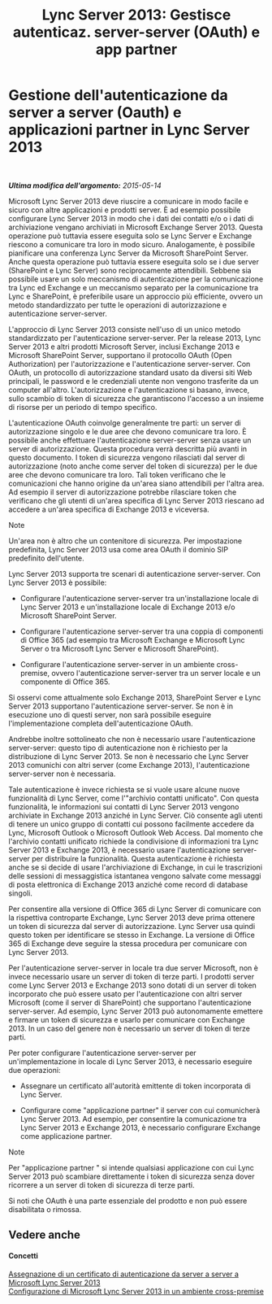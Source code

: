 ﻿---
title: "Lync Server 2013: Gestisce autenticaz. server-server (OAuth) e app partner"
TOCTitle: "Lync Server 2013: Gestisce autenticaz. server-server (OAuth) e app partner"
ms:assetid: 38848373-c8c6-4097-bf7f-699fe471348d
ms:mtpsurl: https://technet.microsoft.com/it-it/library/JJ204817(v=OCS.15)
ms:contentKeyID: 49300208
ms.date: 08/24/2015
mtps_version: v=OCS.15
ms.translationtype: HT
---

# Gestione dell'autenticazione da server a server (Oauth) e applicazioni partner in Lync Server 2013

 

_**Ultima modifica dell'argomento:** 2015-05-14_

Microsoft Lync Server 2013 deve riuscire a comunicare in modo facile e sicuro con altre applicazioni e prodotti server. È ad esempio possibile configurare Lync Server 2013 in modo che i dati dei contatti e/o o i dati di archiviazione vengano archiviati in Microsoft Exchange Server 2013. Questa operazione può tuttavia essere eseguita solo se Lync Server e Exchange riescono a comunicare tra loro in modo sicuro. Analogamente, è possibile pianificare una conferenza Lync Server da Microsoft SharePoint Server. Anche questa operazione può tuttavia essere eseguita solo se i due server (SharePoint e Lync Server) sono reciprocamente attendibili. Sebbene sia possibile usare un solo meccanismo di autenticazione per la comunicazione tra Lync ed Exchange e un meccanismo separato per la comunicazione tra Lync e SharePoint, è preferibile usare un approccio più efficiente, ovvero un metodo standardizzato per tutte le operazioni di autorizzazione e autenticazione server-server.

L'approccio di Lync Server 2013 consiste nell'uso di un unico metodo standardizzato per l'autenticazione server-server. Per la release 2013, Lync Server 2013 e altri prodotti Microsoft Server, inclusi Exchange 2013 e Microsoft SharePoint Server, supportano il protocollo OAuth (Open Authorization) per l'autorizzazione e l'autenticazione server-server. Con OAuth, un protocollo di autorizzazione standard usato da diversi siti Web principali, le password e le credenziali utente non vengono trasferite da un computer all'altro. L'autorizzazione e l'autenticazione si basano, invece, sullo scambio di token di sicurezza che garantiscono l'accesso a un insieme di risorse per un periodo di tempo specifico.

L'autenticazione OAuth coinvolge generalmente tre parti: un server di autorizzazione singolo e le due aree che devono comunicare tra loro. È possibile anche effettuare l'autenticazione server-server senza usare un server di autorizzazione. Questa procedura verrà descritta più avanti in questo documento. I token di sicurezza vengono rilasciati dal server di autorizzazione (noto anche come server del token di sicurezza) per le due aree che devono comunicare tra loro. Tali token verificano che le comunicazioni che hanno origine da un'area siano attendibili per l'altra area. Ad esempio il server di autorizzazione potrebbe rilasciare token che verificano che gli utenti di un'area specifica di Lync Server 2013 riescano ad accedere a un'area specifica di Exchange 2013 e viceversa.


> [!NOTE]
> Un'area non è altro che un contenitore di sicurezza. Per impostazione predefinita, Lync Server 2013 usa come area OAuth il dominio SIP predefinito dell'utente.



Lync Server 2013 supporta tre scenari di autenticazione server-server. Con Lync Server 2013 è possibile:

  - Configurare l'autenticazione server-server tra un'installazione locale di Lync Server 2013 e un'installazione locale di Exchange 2013 e/o Microsoft SharePoint Server.

  - Configurare l'autenticazione server-server tra una coppia di componenti di Office 365 (ad esempio tra Microsoft Exchange e Microsoft Lync Server o tra Microsoft Lync Server e Microsoft SharePoint).

  - Configurare l'autenticazione server-server in un ambiente cross-premise, ovvero l'autenticazione server-server tra un server locale e un componente di Office 365.

Si osservi come attualmente solo Exchange 2013, SharePoint Server e Lync Server 2013 supportano l'autenticazione server-server. Se non è in esecuzione uno di questi server, non sarà possibile eseguire l'implementazione completa dell'autenticazione OAuth.

Andrebbe inoltre sottolineato che non è necessario usare l'autenticazione server-server: questo tipo di autenticazione non è richiesto per la distribuzione di Lync Server 2013. Se non è necessario che Lync Server 2013 comunichi con altri server (come Exchange 2013), l'autenticazione server-server non è necessaria.

Tale autenticazione è invece richiesta se si vuole usare alcune nuove funzionalità di Lync Server, come l'"archivio contatti unificato". Con questa funzionalità, le informazioni sui contatti di Lync Server 2013 vengono archiviate in Exchange 2013 anziché in Lync Server. Ciò consente agli utenti di tenere un unico gruppo di contatti cui possono facilmente accedere da Lync, Microsoft Outlook o Microsoft Outlook Web Access. Dal momento che l'archivio contatti unificato richiede la condivisione di informazioni tra Lync Server 2013 e Exchange 2013, è necessario usare l'autenticazione server-server per distribuire la funzionalità. Questa autenticazione è richiesta anche se si decide di usare l'archiviazione di Exchange, in cui le trascrizioni delle sessioni di messaggistica istantanea vengono salvate come messaggi di posta elettronica di Exchange 2013 anziché come record di database singoli.

Per consentire alla versione di Office 365 di Lync Server di comunicare con la rispettiva controparte Exchange, Lync Server 2013 deve prima ottenere un token di sicurezza dal server di autorizzazione. Lync Server usa quindi questo token per identificare se stesso in Exchange. La versione di Office 365 di Exchange deve seguire la stessa procedura per comunicare con Lync Server 2013.

Per l'autenticazione server-server in locale tra due server Microsoft, non è invece necessario usare un server di token di terze parti. I prodotti server come Lync Server 2013 e Exchange 2013 sono dotati di un server di token incorporato che può essere usato per l'autenticazione con altri server Microsoft (come il server di SharePoint) che supportano l'autenticazione server-server. Ad esempio, Lync Server 2013 può autonomamente emettere e firmare un token di sicurezza e usarlo per comunicare con Exchange 2013. In un caso del genere non è necessario un server di token di terze parti.

Per poter configurare l'autenticazione server-server per un'implementazione in locale di Lync Server 2013, è necessario eseguire due operazioni:

  - Assegnare un certificato all'autorità emittente di token incorporata di Lync Server.

  - Configurare come "applicazione partner" il server con cui comunicherà Lync Server 2013. Ad esempio, per consentire la comunicazione tra Lync Server 2013 e Exchange 2013, è necessario configurare Exchange come applicazione partner.


> [!NOTE]
> Per "applicazione partner " si intende qualsiasi applicazione con cui Lync Server 2013 può scambiare direttamente i token di sicurezza senza dover ricorrere a un server di token di sicurezza di terze parti.



Si noti che OAuth è una parte essenziale del prodotto e non può essere disabilitata o rimossa.

## Vedere anche

#### Concetti

[Assegnazione di un certificato di autenticazione da server a server a Microsoft Lync Server 2013](lync-server-2013-assigning-a-server-to-server-authentication-certificate-to-lync-server-2013.md)  
[Configurazione di Microsoft Lync Server 2013 in un ambiente cross-premise](lync-server-2013-configuring-lync-server-in-a-cross-premises-environment.md)

